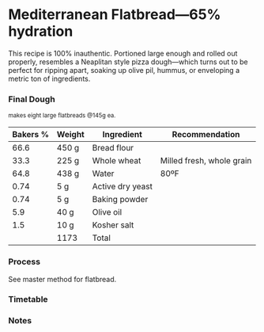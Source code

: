 <style>
.grams::after {
  margin-left: 4px;
  content: "g";
}
</style>
<!-- 
Recipe format as follows:

Flours
Wheat Germ (flour adjacent)
Water
Leaven
Salt
Additions (sprouted grains, porridge, beer, etc.) 
-->


# Mediterranean Flatbread—65% hydration

<!-- preface -->
This recipe is 100% inauthentic.
Portioned large enough and rolled out properly, resembles a Neaplitan style pizza dough—which turns out to be perfect for ripping apart, soaking up olive pil, hummus, or enveloping a metric ton of ingredients.

<!-- making the preferment, poolish, sponge, etc. -->

<!-- making the final dough -->
<table class="tableizer-table">
<h3>Final Dough</h3>
<small>makes eight large flatbreads @145g ea.</small>
<thead><tr class="tableizer-firstrow"><th>Bakers %</th><th>Weight</th><th>Ingredient</th><th>Recommendation</th></tr></thead><tbody>
 <tr><td>66.6</td><td class="grams">450</td><td>Bread flour</td><td>&nbsp;</td></tr>
 <tr><td>33.3</td><td class="grams">225</td><td>Whole wheat</td><td>Milled fresh, whole grain</td></tr>
 <tr><td>64.8</td><td class="grams">438</td><td>Water</td><td>80ºF</td></tr>
 <tr><td>0.74</td><td class="grams">5</td><td>Active dry yeast</td><td>&nbsp;</td></tr>
 <tr><td>0.74</td><td class="grams">5</td><td>Baking powder</td><td>&nbsp;</td></tr>
 <tr><td>5.9</td><td class="grams">40</td><td>Olive oil</td><td>&nbsp;</td></tr>
 <tr><td>1.5</td><td class="grams">10</td><td>Kosher salt</td><td>&nbsp;</td></tr>
 <tr><td>&nbsp;</td><td>1173</td><td>Total</td><td></td></tr>
</tbody></table>


<!-- instructions -->
### Process
See master method for flatbread.



<!-- timetable -->
### Timetable


<!-- notes -->
### Notes

<!-- tags -->